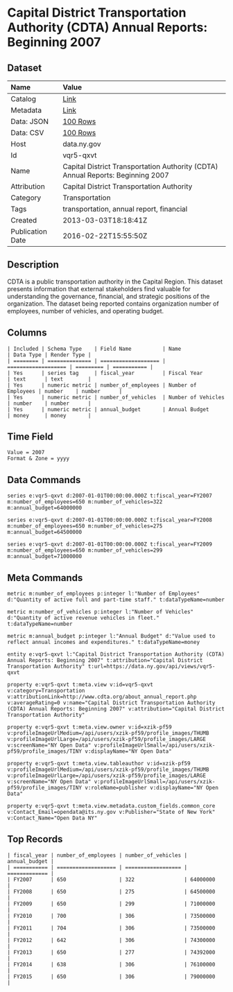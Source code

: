 # Capital District Transportation Authority (CDTA) Annual Reports: Beginning 2007

## Dataset

| Name | Value |
| :--- | :---- |
| Catalog | [Link](https://catalog.data.gov/dataset/capital-district-transportation-authority-cdta-annual-reports-beginning-2007) |
| Metadata | [Link](https://data.ny.gov/api/views/vqr5-qxvt) |
| Data: JSON | [100 Rows](https://data.ny.gov/api/views/vqr5-qxvt/rows.json?max_rows=100) |
| Data: CSV | [100 Rows](https://data.ny.gov/api/views/vqr5-qxvt/rows.csv?max_rows=100) |
| Host | data.ny.gov |
| Id | vqr5-qxvt |
| Name | Capital District Transportation Authority (CDTA) Annual Reports: Beginning 2007 |
| Attribution | Capital District Transportation Authority |
| Category | Transportation |
| Tags | transportation, annual report, financial |
| Created | 2013-03-03T18:18:41Z |
| Publication Date | 2016-02-22T15:55:50Z |

## Description

CDTA is a public transportation authority in the Capital Region.  This dataset presents information that external stakeholders find valuable for understanding the governance, financial, and strategic positions of the organization.  The dataset being reported contains organization number of employees, number of vehicles, and operating budget.

## Columns

```ls
| Included | Schema Type    | Field Name          | Name                | Data Type | Render Type |
| ======== | ============== | =================== | =================== | ========= | =========== |
| Yes      | series tag     | fiscal_year         | Fiscal Year         | text      | text        |
| Yes      | numeric metric | number_of_employees | Number of Employees | number    | number      |
| Yes      | numeric metric | number_of_vehicles  | Number of Vehicles  | number    | number      |
| Yes      | numeric metric | annual_budget       | Annual Budget       | money     | money       |
```

## Time Field

```ls
Value = 2007
Format & Zone = yyyy
```

## Data Commands

```ls
series e:vqr5-qxvt d:2007-01-01T00:00:00.000Z t:fiscal_year=FY2007 m:number_of_employees=650 m:number_of_vehicles=322 m:annual_budget=64000000

series e:vqr5-qxvt d:2007-01-01T00:00:00.000Z t:fiscal_year=FY2008 m:number_of_employees=650 m:number_of_vehicles=275 m:annual_budget=64500000

series e:vqr5-qxvt d:2007-01-01T00:00:00.000Z t:fiscal_year=FY2009 m:number_of_employees=650 m:number_of_vehicles=299 m:annual_budget=71000000
```

## Meta Commands

```ls
metric m:number_of_employees p:integer l:"Number of Employees" d:"Quantity of active full and part-time staff." t:dataTypeName=number

metric m:number_of_vehicles p:integer l:"Number of Vehicles" d:"Quantity of active revenue vehicles in fleet." t:dataTypeName=number

metric m:annual_budget p:integer l:"Annual Budget" d:"Value used to reflect annual incomes and expenditures." t:dataTypeName=money

entity e:vqr5-qxvt l:"Capital District Transportation Authority (CDTA) Annual Reports: Beginning 2007" t:attribution="Capital District Transportation Authority" t:url=https://data.ny.gov/api/views/vqr5-qxvt

property e:vqr5-qxvt t:meta.view v:id=vqr5-qxvt v:category=Transportation v:attributionLink=http://www.cdta.org/about_annual_report.php v:averageRating=0 v:name="Capital District Transportation Authority (CDTA) Annual Reports: Beginning 2007" v:attribution="Capital District Transportation Authority"

property e:vqr5-qxvt t:meta.view.owner v:id=xzik-pf59 v:profileImageUrlMedium=/api/users/xzik-pf59/profile_images/THUMB v:profileImageUrlLarge=/api/users/xzik-pf59/profile_images/LARGE v:screenName="NY Open Data" v:profileImageUrlSmall=/api/users/xzik-pf59/profile_images/TINY v:displayName="NY Open Data"

property e:vqr5-qxvt t:meta.view.tableauthor v:id=xzik-pf59 v:profileImageUrlMedium=/api/users/xzik-pf59/profile_images/THUMB v:profileImageUrlLarge=/api/users/xzik-pf59/profile_images/LARGE v:screenName="NY Open Data" v:profileImageUrlSmall=/api/users/xzik-pf59/profile_images/TINY v:roleName=publisher v:displayName="NY Open Data"

property e:vqr5-qxvt t:meta.view.metadata.custom_fields.common_core v:Contact_Email=opendata@its.ny.gov v:Publisher="State of New York" v:Contact_Name="Open Data NY"
```

## Top Records

```ls
| fiscal_year | number_of_employees | number_of_vehicles | annual_budget | 
| =========== | =================== | ================== | ============= | 
| FY2007      | 650                 | 322                | 64000000      | 
| FY2008      | 650                 | 275                | 64500000      | 
| FY2009      | 650                 | 299                | 71000000      | 
| FY2010      | 700                 | 306                | 73500000      | 
| FY2011      | 704                 | 306                | 73500000      | 
| FY2012      | 642                 | 306                | 74300000      | 
| FY2013      | 650                 | 277                | 74392000      | 
| FY2014      | 638                 | 306                | 76100000      | 
| FY2015      | 650                 | 306                | 79000000      | 
```